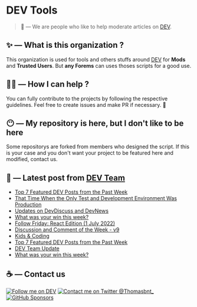 # DEV Tools

> 🔧 — We are people who like to help moderate articles on [DEV](https://dev.to).

## ✨ — What is this organization ?

This organization is used for tools and others stuffs around [DEV](https://dev.to) for **Mods** and **Trusted Users**. But __any Forems__ can uses thoses scripts for a good use.


## 💪🏼 — How I can help ?

You can fully contribute to the projects by following the respective guidelines. Feel free to create issues and make PR if necessary. 🎉

## 😶 — My repository is here, but I don't like to be here

Some repositorys are forked from members who designed the script. If this is your case and you don't want your project to be featured here and modified, contact us.

## 📝 — Latest post from [DEV Team](https://dev.to/devteam)

<!-- BLOG-POST-LIST:START -->
- [Top 7 Featured DEV Posts from the Past Week](https://dev.to/devteam/top-7-featured-dev-posts-from-the-past-week-3o6b)
- [That Time When the Only Test and Development Environment Was Production](https://dev.to/devteam/that-time-when-the-only-test-and-development-environment-was-production-1gnn)
- [Updates on DevDiscuss and DevNews](https://dev.to/devteam/updates-on-devdiscuss-and-devnews-39e4)
- [What was your win this week?](https://dev.to/devteam/what-was-your-win-this-week-1m8a)
- [Follow Friday: React Edition &lpar;1 July 2022&rpar;](https://dev.to/devteam/follow-friday-react-edition-1-july-2022-2kpa)
- [Discussion and Comment of the Week - v9](https://dev.to/devteam/discussion-and-comment-of-the-week-v9-3pb9)
- [Kids &amp; Coding](https://dev.to/devteam/kids-coding-4ja7)
- [Top 7 Featured DEV Posts from the Past Week](https://dev.to/devteam/top-7-featured-dev-posts-from-the-past-week-1hjp)
- [DEV Team Update](https://dev.to/devteam/dev-team-update-261j)
- [What was your win this week?](https://dev.to/devteam/what-was-your-win-this-week-45f7)
<!-- BLOG-POST-LIST:END -->


## ☕ — Contact us

[![Follow me on DEV](https://img.shields.io/badge/dev.to-%2308090A.svg?&style=for-the-badge&logo=dev.to&logoColor=white&alt=devto)](https://dev.to/thomasbnt)
[![Contact me on Twitter @Thomasbnt_](https://img.shields.io/badge/Contact%20me%20on%20Twitter-%231DA1F2.svg?&style=for-the-badge&logo=twitter&logoColor=white&alt=twitter)](https://twitter.com/messages/1142357270-1142357270?text=Hello,%20I%20contact%20you%20from%20devtotools%20&recipient_id=1142357270) [![GitHub Sponsors](https://img.shields.io/badge/Sponsor%20me-%23EA54AE.svg?&style=for-the-badge&logo=github-sponsors&logoColor=white)](https://github.com/sponsors/thomasbnt)


